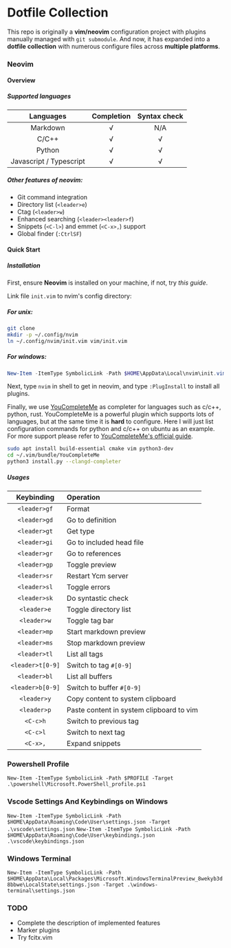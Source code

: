 # Dotfile Collection

This repo is originally a **vim/neovim** configuration project with plugins manually
managed with `git submodule`. And now, it has expanded into a **dotfile collection**
with numerous configure files across **multiple platforms**.


### Neovim

#### Overview

##### Supported languages

| Languages | Completion | Syntax check |
|:--:|:--:|:--:|
| Markdown | &radic; | N/A |
| C/C++ | &radic; | &radic; |
| Python | &radic; | &radic; |
|Javascript / Typescript| &radic; | &radic; |

##### Other features of neovim:

- Git command integration
- Directory list (`<leader>e`)
- Ctag (`<leader>w`)
- Enhanced searching (`<leader><leader>f`)
- Snippets (`<C-l>`) and emmet (`<C-x>,`) support
- Global finder (`:CtrlSF`)


#### Quick Start

##### Installation

First, ensure **Neovim** is installed on your machine, if not, try *this guide*.

Link file `init.vim` to nvim's config directory:

##### For unix:
```bash
git clone 
mkdir -p ~/.config/nvim
ln ~/.config/nvim/init.vim vim/init.vim
```

##### For windows:
```powershell
New-Item -ItemType SymbolicLink -Path $HOME\AppData\Local\nvim\init.vim -Target .\vim\init.vim
````

Next, type `nvim` in shell to get in neovim, and type `:PlugInstall` to install
all plugins.

Finally, we use [YouCompleteMe](https://github.com/ycm-core/YouCompleteMe) as completer
for languages such as c/c++, python, rust. YouCompleteMe is a powerful plugin which
supports lots of languages, but at the same time it is **hard** to configure. Here
I will just list configuration commands for python and c/c++ on ubuntu as an example. For more
support please refer to [YouCompleteMe's official guide](https://github.com/ycm-core/YouCompleteMe#installation).
```bash
sudo apt install build-essential cmake vim python3-dev
cd ~/.vim/bundle/YouCompleteMe
python3 install.py --clangd-completer
```

##### Usages

| Keybinding | Operation | 
|:--:|:--|
| `<leader>gf` | Format|
| `<leader>gd` | Go to definition|
| `<leader>gt` | Get type|
| `<leader>gi` | Go to included head file|
| `<leader>gr` | Go to references|
| `<leader>gp` | Toggle preview |
| `<leader>sr` | Restart Ycm server |
| `<leader>sl` | Toggle errors |
| `<leader>sk` | Do syntastic check |
| `<leader>e` | Toggle directory list |
| `<leader>w` | Toggle tag bar |
| `<leader>mp` | Start markdown preview |
| `<leader>ms` | Stop markdown preview |
| `<leader>tl` | List all tags |
| `<leader>t[0-9]` | Switch to tag `#[0-9]` |
| `<leader>bl` | List all buffers |
| `<leader>b[0-9]` | Switch to buffer `#[0-9]` |
| `<leader>y` | Copy content to system clipboard |
| `<leader>p` | Paste content in system clipboard to vim |
| `<C-c>h` | Switch to previous tag |
| `<C-c>l` | Switch to next tag |
| `<C-x>,` | Expand snippets |


### Powershell Profile

`New-Item -ItemType SymbolicLink -Path $PROFILE -Target .\powershell\Microsoft.PowerShell_profile.ps1`


### Vscode Settings And Keybindings on Windows

`New-Item -ItemType SymbolicLink -Path $HOME\AppData\Roaming\Code\User\settings.json -Target .\vscode\settings.json`
`New-Item -ItemType SymbolicLink -Path $HOME\AppData\Roaming\Code\User\keybindings.json .\vscode\keybindings.json`


### Windows Terminal

`New-Item -ItemType SymbolicLink -Path $HOME\AppData\Local\Packages\Microsoft.WindowsTerminalPreview_8wekyb3d8bbwe\LocalState\settings.json -Target .\windows-terminal\settings.json`


### TODO

- Complete the description of implemented features
- Marker plugins
- Try fcitx.vim
